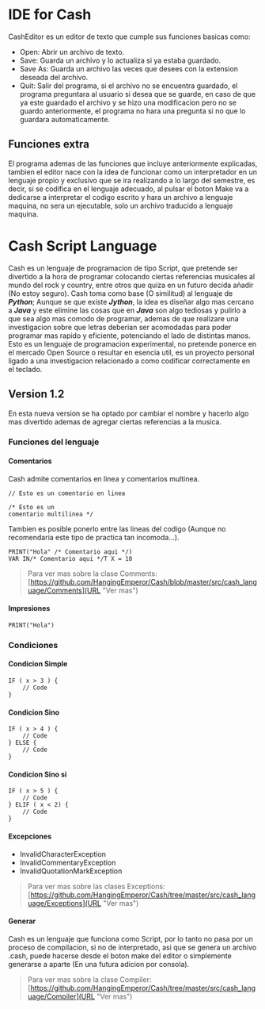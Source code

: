 # IDE for Cash
CashEditor es un editor de texto que cumple sus 
funciones basicas como:

 - Open: Abrir un archivo de texto.
 - Save: Guarda un archivo y lo actualiza si ya estaba 
guardado.
 - Save As: Guarda un archivo las veces que desees con la 
extension deseada del archivo.
 - Quit: Salir del programa, si el archivo no se encuentra 
guardado, el programa preguntara al usuario si desea que 
se guarde, en caso de que ya este guardado el archivo y 
se hizo una modificacion pero no se guardo anteriormente, 
el programa no hara una pregunta si no que lo guardara
 automaticamente.

## Funciones extra
El programa ademas de las funciones que incluye anteriormente
explicadas, tambien el editor nace con la idea de funcionar
como un interpretador en un lenguaje propio y exclusivo que
se ira realizando a lo largo del semestre, es decir, si se
codifica en el lenguaje adecuado, al pulsar el boton Make
va a dedicarse a interpretar el codigo escrito y hara un
archivo a lenguaje maquina, no sera un ejecutable, solo un
archivo traducido a lenguaje maquina.

# Cash Script Language 
Cash es un lenguaje de programacion de tipo Script, que pretende
ser divertido a la hora de programar colocando ciertas referencias 
musicales al mundo del rock y country, entre otros que quiza
en un futuro decida añadir (No estoy seguro). Cash toma como 
base (O similitud) al lenguaje de **_Python_**; Aunque se que
 existe _**Jython**_, la idea es diseñar algo mas cercano a **_Java_** y 
 este elimine las cosas que en **_Java_** son algo
tediosas y pulirlo a que sea algo mas comodo de programar, ademas
de que realizare una investigacion sobre que letras deberian ser
acomodadas para poder programar mas rapido y eficiente, potenciando
el lado de distintas manos. Esto es un lenguaje de programacion
experimental, no pretende ponerce en el mercado Open Source o 
resultar en esencia util, es un proyecto personal ligado a una
investigacion relacionado a como codificar correctamente en el
teclado.

## Version 1.2
En esta nueva version se ha optado por cambiar el nombre y 
hacerlo algo mas divertido ademas de agregar ciertas referencias
a la musica.

### Funciones del lenguaje
#### Comentarios
Cash admite comentarios en linea y comentarios multinea.
``` [java] 
// Esto es un comentario en linea

/* Esto es un
comentario multilinea */
```
Tambien es posible ponerlo entre las lineas del codigo (Aunque no
recomendaria este tipo de practica tan incomoda...).
```[java]
PRINT("Hola" /* Comentario aqui */)
VAR IN/* Comentario aqui */T X = 10 
```
>Para ver mas sobre la clase Comments:  
[https://github.com/HangingEmperor/Cash/blob/master/src/cash_language/Comments](URL "Ver mas")

#### Impresiones
```[java]
PRINT("Hola")
```

### Condiciones
#### Condicion Simple
```[java]
IF ( x > 3 ) {
    // Code
}
```
#### Condicion Sino
```[java]
IF ( x > 4 ) {
    // Code
} ELSE {
    // Code
}
```

#### Condicion Sino si
```[java]
IF ( x > 5 ) {
    // Code
} ELIF ( x < 2) {
    // Code
}
```

#### Excepciones
* InvalidCharacterException
* InvalidCommentaryException
* InvalidQuotationMarkException
>Para ver mas sobre las clases Exceptions: 
[https://github.com/HangingEmperor/Cash/tree/master/src/cash_language/Exceptions](URL "Ver mas")
>
#### Generar
Cash es un lenguaje que funciona como Script, por lo tanto no
pasa por un proceso de compilacion, si no de interpretado, asi
que se genera un archivo .cash, puede hacerse desde el boton
make del editor o simplemente generarse a aparte (En una futura
adicion por consola).
>Para ver mas sobre la clase Compiler:  
[https://github.com/HangingEmperor/Cash/tree/master/src/cash_language/Compiler](URL "Ver mas")
